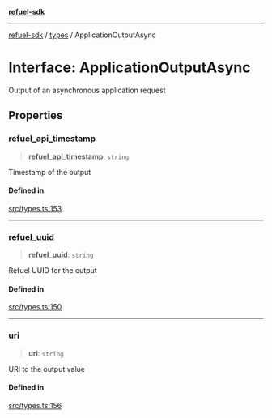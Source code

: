 [**refuel-sdk**](../../README.md)

***

[refuel-sdk](../../modules.md) / [types](../README.md) / ApplicationOutputAsync

# Interface: ApplicationOutputAsync

Output of an asynchronous application request

## Properties

### refuel\_api\_timestamp

> **refuel\_api\_timestamp**: `string`

Timestamp of the output

#### Defined in

[src/types.ts:153](https://github.com/refuel-ai/refuel-sdk/blob/d0bf0a37e69cf6e99e0c214ac03b050c5c5d48a2/src/types.ts#L153)

***

### refuel\_uuid

> **refuel\_uuid**: `string`

Refuel UUID for the output

#### Defined in

[src/types.ts:150](https://github.com/refuel-ai/refuel-sdk/blob/d0bf0a37e69cf6e99e0c214ac03b050c5c5d48a2/src/types.ts#L150)

***

### uri

> **uri**: `string`

URI to the output value

#### Defined in

[src/types.ts:156](https://github.com/refuel-ai/refuel-sdk/blob/d0bf0a37e69cf6e99e0c214ac03b050c5c5d48a2/src/types.ts#L156)
